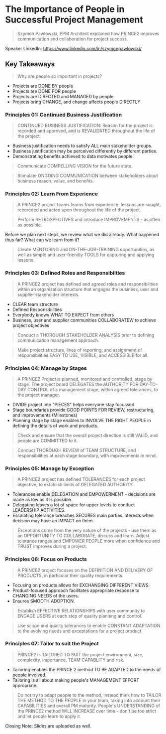 # The Importance of People in Successful Project Management

> Szymon Pawlowski, PPM Architect explained how PRINCE2 improves communication and collaboration for project success.

Speaker LinkedIn: https://www.linkedin.com/in/szymonpawlowski/

## Key Takeaways

> Why are people so important in projects?

- Projects are DONE BY people
- Projects are DONE FOR people
- Projects are DIRECTED and MANAGED by people
- Projects bring CHANGE, and change affects people DIRECTLY

### Principles 01: Continued Business Justification

> CONTINUED BUSINESS JUSTIFICATION: Reason for the project is recorded and approved, and is REVALIDATED throughout the life of the project.

- Business justification needs to satisfy ALL main stakeholder groups.
- Business justification may be perceived differently by different parties.
- Demonstrating benefits achieved to data motivates people.

> Communicate COMPELLING VISION for the future state.

> Stimulate ONGOING COMMUNICATION between stakeholders about business reason, value, and benefits.

### Principles 02: Learn From Experience

> A PRINCE2 project teams learns from experience: lessons are sought, recoreded and acted upon throughout the life of the project.

> Perform RETROSPECTIVES and introduce IMPROVEMENTS - as often as possible.

Before we plan next steps, we review what we did already. What happened thus far? What can we learn from it?

> Create MENTORING and ON-THE-JOB-TRAINING opportunities, as well as simple and user-friendly TOOLS for capturing and applying lessons.

### Principles 03: Defined Roles and Responsibilties

> A PRINCE2 project has defined and agreed roles and responsibilities within an organization structure that engages the business, user and supplier stakeholder interests.

- CLEAR team structure
- Defined Responsibilities 
- Everybody knows WHAT TO EXPECT from others
- Business, user and supplier communities COLLABORATEW to achieve project objectives

> Conduct a THOROUGH STAKEHOLDER ANALYSIS prior to defining communication management approach.

> Make project structure, lines of reporting, and assignment of responsibilities EASY TO USE, VISIBLE, and ACCESSIBLE for all.

### Principles 04: Manage by Stages

> A PRINCE2 Project is planned, monitored and controlled, stage by stage. The project board DELEGATES the AUTHORITY FOR DAY-TO-DAY CONTROL of a management stage, within agreed tolerances, to the project manager.

- DIVIDE project into "PIECES" helps everyone stay focussed.
- Stage boundaries provide GOOD POINTS FOR REVIEW, restructuring, and improvements (Milestones)
- Planning stage by stage enables to INVOLVE THE RIGHT PEOPLE in defining the details of work and products.

> Check and ensure that the overall project direction is still VALID, and people are COMMITTED to it.

> Conduct THOROUGH REVIEW of TEAM STRUCTURE, and responsibilities at each stage boundary, with improvements in mind.

### Principles 05: Manage by Exception

> A PRINCE2 project has defined TOLERANCES for each project objective, to establish limits of DELEGATED AUTHORITY.

- Tolerances enable DELEGATION and EMPOWERMENT - decisions are made as low as it is possible.
- Delegating leaves a lot of space for upper levels to conduct LEADERSHIP ACTIVITIES.
- Escalating tolerance breaches SECURES main parties interests when decision may have an IMPACT on them.

> Exceptions come from the very nature of the projects - use them as an OPPORTUNITY TO COLLABORATE, discuss and learn.
> Adjust tolerance ranges and EMPOWER PEOPLE more when confidence and TRUST improves during a project.

### Principles 06: Focus on Products

> A PRINCE2 project focuses on the DEFINITION AND DELIVERY OF PRODUCTS, in particular their quality requirements.

- Focusing on products allows for EXCHANGING DIFFERENT VIEWS.
- Product-focused approach facilitates appropriate response to CHANGING NEEDS of the users.
- Ensures SMOOTH ADOPTION.
 
 > Establish EFFECTIVE RELATIONSHIPS with user community to ENGAGE USERS at each step of quality planning and control.

> Use scope and quality tolerances to enable CONSTANT ADAPTATION to the evolving needs and exceptations for a project product.

### Principles 07: Tailor to suit the Project

> PRINCE2 is TAILORED TO SUIT the project environment, size, complexity, importance, TEAM CAPABLITY and risk.

- Tailoring enables the PRINCE 2 method TO BE ADAPTED to the needs of people involved.
- Tailoring is all about making people's MANAGEMENT EFFORT appropriate.

> Do not try to adapt people to the method, instead think how to TAILOR THE METHOD TO THE PEOPLE in your team, taking into account their CAPABILITIES and overall PM maturity.
> People's UNDERSTANDING of the PRINCE2 method WILL INCREASE over time - don't be too strict and let people learn to apply it.

Closing Note: Slides are uploaded as well.
